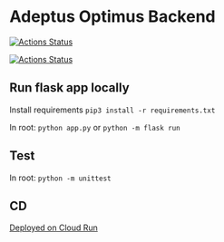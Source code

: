 # Adeptus Optimus Backend
[![Actions Status](https://github.com/bonnal-enzo/adeptus-optimus-backend/workflows/test/badge.svg)](https://github.com/bonnal-enzo/adeptus-optimus-backend/actions)

[![Actions Status](https://github.com/bonnal-enzo/adeptus-optimus-backend/workflows/deploy/badge.svg)](https://github.com/bonnal-enzo/adeptus-optimus-backend/actions)

## Run flask app locally
Install requirements
`pip3 install -r requirements.txt`

In root:
`python app.py`
or 
`python -m flask run`

## Test
In root:
`python -m unittest`

## CD
[Deployed on Cloud Run](https://console.cloud.google.com/run/detail/europe-west1/engine/metrics?authuser=0&project=adeptus-optimus)